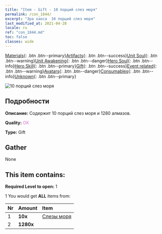 ```yaml
---
title: "Item - Gift - 10 порций слез моря"
permalink: /con_1844/
excerpt: "Эра хаоса  10 порций слез моря"
last_modified_at: 2021-04-28
locale: ru
ref: "con_1844.md"
toc: false
classes: wide
---
```

 [Materials](/ItemsRU/){: .btn .btn--primary}[Artifacts](/ItemsRU/Artifacts/){: .btn .btn--success}[Unit Soul](/ItemsRU/UnitSoul/){: .btn .btn--warning}[Unit Awakening](/ItemsRU/UnitAwakening/){: .btn .btn--danger}[Hero Soul](/ItemsRU/HeroSoul/){: .btn .btn--info}[Hero Skill](/ItemsRU/HeroSkill/){: .btn .btn--primary}[Gift](/ItemsRU/Gift/){: .btn .btn--success}[Event related](/ItemsRU/Events/){: .btn .btn--warning}[Avatars](/ItemsRU/Avatars/){: .btn .btn--danger}[Consumables](/ItemsRU/Consumables/){: .btn .btn--info}[Unknown](/ItemsRU/Unknown/){: .btn .btn--primary}

 ![10 порций слез моря](/images/t/i_907466.png)

## Подробности
 **Описание:** Содержит 10 порций слез моря и 1280 алмазов.

 **Quality:** <span style="color: #DA70D6">OK</span>

 **Type:** Gift

## Gather

  None

## This item contains:

 **Required Level to open:** 1

 1 You would get **ALL** items  from:

  | Nr | Amount |     Item    |
  |:---|:-------|:------------|
  | 1 |  **10x** | [Слезы моря](/ItemsRU/con_955/) |  | 
  | 2 |  **1280x** | <i class="fas fa-gem"/> |  | 
